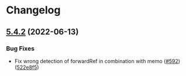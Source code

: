 # Changelog

## [5.4.2](https://github.com/reactjs/react-docgen/compare/v5.4.1...v5.4.2) (2022-06-13)


### Bug Fixes

* Fix wrong detection of forwardRef in combination with memo ([#592](https://github.com/reactjs/react-docgen/issues/592)) ([522e8f5](https://github.com/reactjs/react-docgen/commit/522e8f55ccde49354a3949a777e52cc92d6b0330))
